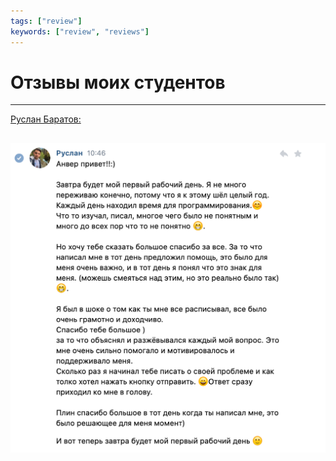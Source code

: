 ```yaml
---
tags: ["review"]
keywords: ["review", "reviews"]
---
```


# Отзывы моих студентов
---
[Руслан Баратов:](https://vk.com/rustic2)

![very-first-review](/images/reviews/review1.png)
---